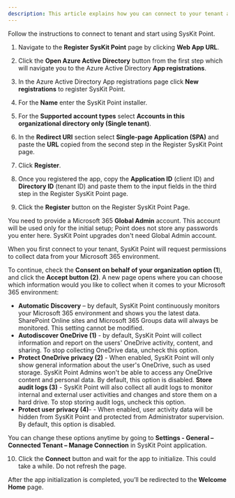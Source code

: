 ```yaml
---
description: This article explains how you can connect to your tenant and start using SysKit Point. 
---
```


Follow the instructions to connect to tenant and start using SysKit Point.

1. Navigate to the __Register SysKit Point__ page by clicking __Web App URL__. 

2. Click the __Open Azure Active Directory__ button from the first step which will navigate you to the Azure Active Directory __App registrations__. 

3. In the Azure Active Directory App registrations page click __New registrations__ to register SysKit Point.  

4. For the __Name__ enter the SysKit Point installer. 

5. For the __Supported account types__ select __Accounts in this organizational directory only (Single tenant)__.
 
6. In the __Redirect URI__ section select __Single-page Application (SPA)__ and paste the __URL__ copied from the second step in the Register SysKit Point page.  

7. Click __Register__. 

8. Once you registered the app, copy the __Application ID__ (client ID) and __Directory ID__ (tenant ID) and paste them to the input fields in the third step in the Register SysKit Point page. 

9. Click the __Register__ button on the Register SysKit Point Page. 

You need to provide a Microsoft 365 __Global Admin__ account. This account will be used only for the initial setup; Point does not store any passwords you enter here. SysKit Point upgrades don't need Global Admin account.

When you first connect to your tenant, SysKit Point will request permissions to collect data from your Microsoft 365 environment.

To continue, check the __Consent on behalf of your organization option (1__), and click the __Accept button (2)__. A new page opens where you can choose which information would you like to collect when it comes to your Microsoft 365 environment:

* __Automatic Discovery__ – by default, SysKit Point continuously monitors your Microsoft 365 environment and shows you the latest data. SharePoint Online sites and Microsoft 365 Groups data will always be monitored. This setting cannot be modified.
* __Autodiscover OneDrive (1)__ - by default, SysKit Point will collect information and report on the users' OneDrive activity, content, and sharing. To stop collecting OneDrive data, uncheck this option.
* __Protect OneDrive privacy (2)__ - When enabled, SysKit Point will only show general information about the user's OneDrive, such as used storage. SysKit Point Admins won't be able to access any OneDrive content and personal data. By default, this option is disabled.
__Store audit logs (3)__ - SysKit Point will also collect all audit logs to monitor internal and external user activities and changes and store them on a hard drive. To stop storing audit logs, uncheck this option.
* __Protect user privacy (4)__- - When enabled, user activity data will be hidden from SysKit Point and protected from Administrator supervision. By default, this option is disabled.


You can change these options anytime by going to __Settings - General – Connected Tenant – Manage Connection__ in SysKit Point application. 

 
10. Click the __Connect__ button and wait for the app to initialize. This could take a while. Do not refresh the page.  

After the app initialization is completed, you’ll be redirected to the __Welcome Home__ page. 

 